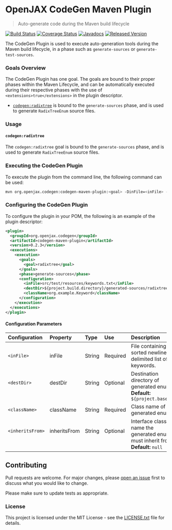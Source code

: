 # OpenJAX CodeGen Maven Plugin

> Auto-generate code during the Maven build lifecycle

[![Build Status](https://travis-ci.org/openjax/codegen.png)](https://travis-ci.org/openjax/codegen)
[![Coverage Status](https://coveralls.io/repos/github/openjax/codegen/badge.svg)](https://coveralls.io/github/openjax/codegen)
[![Javadocs](https://www.javadoc.io/badge/org.openjax.codegen/codegen-maven-plugin.svg)](https://www.javadoc.io/doc/org.openjax.codegen/codegen-maven-plugin)
[![Released Version](https://img.shields.io/maven-central/v/org.openjax.codegen/codegen-maven-plugin.svg)](https://mvnrepository.com/artifact/org.openjax.codegen/codegen-maven-plugin)

The CodeGen Plugin is used to execute auto-generation tools during the Maven build lifecycle, in a phase such as `generate-sources` or `generate-test-sources`.

### Goals Overview

The CodeGen Plugin has one goal. The goals are bound to their proper phases within the Maven Lifecycle, and can be automatically executed during their respective phases with the use of `<extensions>true</extensions>` in the plugin descriptor.

* [`codegen:radixtree`](#codegenradixtree) is bound to the `generate-sources` phase, and is used to generate `RadixTreeEnum` source files.

### Usage

#### `codegen:radixtree`

The `codegen:radixtree` goal is bound to the `generate-sources` phase, and is used to generate `RadixTreeEnum` source files.

### Executing the CodeGen Plugin

To execute the plugin from the command line, the following command can be used:

```bash
mvn org.openjax.codegen:codegen-maven-plugin:<goal> -DinFile=<inFile> -DclassName=<className> -DdestDir=[destDir] -DinheritsFrom=[inheritsFrom]
```

### Configuring the CodeGen Plugin

To configure the plugin in your POM, the following is an example of the plugin descriptor:

```xml
<plugin>
  <groupId>org.openjax.codegen</groupId>
  <artifactId>codegen-maven-plugin</artifactId>
  <version>0.2.3</version>
  <executions>
    <execution>
      <goals>
        <goal>radixtree</goal>
      </goals>
      <phase>generate-sources</phase>
      <configuration>
        <inFile>src/test/resources/keywords.txt</inFile>
        <destDir>${project.build.directory}/generated-sources/radixtree</destDir>
        <className>org.example.Keyword</className>
      </configuration>
    </execution>
  </executions>
</plugin>
```

#### Configuration Parameters

| **Configuration**          | **Property**           | **Type**          | **Use**            | **Description**                                                                   |
|:---------------------------|:-----------------------|:------------------|:-------------------|:----------------------------------------------------------------------------------|
| `<inFile>`                 | inFile                 | String            | Required           | File containing sorted newline-delimited list of keywords.                        |
| `<destDir>`<br>&nbsp;      | destDir<br>&nbsp;      | String<br>&nbsp;  | Optional<br>&nbsp; | Destination directory of generated enum.<br>**Default:** `${project.basedir}`     |
| `<className>`              | className              | String            | Required           | Class name of generated enum.                                                     |
| `<inheritsFrom>`<br>&nbsp; | inheritsFrom<br>&nbsp; | String<br>&nbsp;  | Optional<br>&nbsp; | Interface class name the generated enum must inherit from.<br>**Default:** `null` |

## Contributing

Pull requests are welcome. For major changes, please [open an issue](../../issues) first to discuss what you would like to change.

Please make sure to update tests as appropriate.

### License

This project is licensed under the MIT License - see the [LICENSE.txt](LICENSE.txt) file for details.

[mvn-plugin]: https://img.shields.io/badge/mvn-plugin-lightgrey.svg